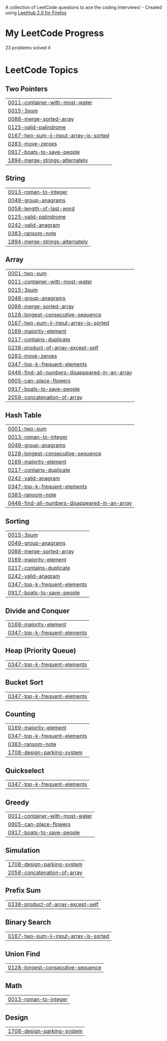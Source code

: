 A collection of LeetCode questions to ace the coding interviews! - Created using [LeetHub 2.0 for Firefox](https://github.com/maitreya2954/LeetHub-2.0-Firefox)

# My LeetCode Progress
<!-- PROBLEM_COUNT:START -->
23 problems solved ð
<!-- PROBLEM_COUNT:END -->

<!---LeetCode Topics Start-->
# LeetCode Topics
## Two Pointers
|  |
| ------- |
| [0011-container-with-most-water](https://github.com/williamtheodoruswijaya/competitive-programming/tree/master/0011-container-with-most-water) |
| [0015-3sum](https://github.com/williamtheodoruswijaya/competitive-programming/tree/master/0015-3sum) |
| [0088-merge-sorted-array](https://github.com/williamtheodoruswijaya/competitive-programming/tree/master/0088-merge-sorted-array) |
| [0125-valid-palindrome](https://github.com/williamtheodoruswijaya/competitive-programming/tree/master/0125-valid-palindrome) |
| [0167-two-sum-ii-input-array-is-sorted](https://github.com/williamtheodoruswijaya/competitive-programming/tree/master/0167-two-sum-ii-input-array-is-sorted) |
| [0283-move-zeroes](https://github.com/williamtheodoruswijaya/competitive-programming/tree/master/0283-move-zeroes) |
| [0917-boats-to-save-people](https://github.com/williamtheodoruswijaya/competitive-programming/tree/master/0917-boats-to-save-people) |
| [1894-merge-strings-alternately](https://github.com/williamtheodoruswijaya/competitive-programming/tree/master/1894-merge-strings-alternately) |
## String
|  |
| ------- |
| [0013-roman-to-integer](https://github.com/williamtheodoruswijaya/competitive-programming/tree/master/0013-roman-to-integer) |
| [0049-group-anagrams](https://github.com/williamtheodoruswijaya/competitive-programming/tree/master/0049-group-anagrams) |
| [0058-length-of-last-word](https://github.com/williamtheodoruswijaya/competitive-programming/tree/master/0058-length-of-last-word) |
| [0125-valid-palindrome](https://github.com/williamtheodoruswijaya/competitive-programming/tree/master/0125-valid-palindrome) |
| [0242-valid-anagram](https://github.com/williamtheodoruswijaya/competitive-programming/tree/master/0242-valid-anagram) |
| [0383-ransom-note](https://github.com/williamtheodoruswijaya/competitive-programming/tree/master/0383-ransom-note) |
| [1894-merge-strings-alternately](https://github.com/williamtheodoruswijaya/competitive-programming/tree/master/1894-merge-strings-alternately) |
## Array
|  |
| ------- |
| [0001-two-sum](https://github.com/williamtheodoruswijaya/competitive-programming/tree/master/0001-two-sum) |
| [0011-container-with-most-water](https://github.com/williamtheodoruswijaya/competitive-programming/tree/master/0011-container-with-most-water) |
| [0015-3sum](https://github.com/williamtheodoruswijaya/competitive-programming/tree/master/0015-3sum) |
| [0049-group-anagrams](https://github.com/williamtheodoruswijaya/competitive-programming/tree/master/0049-group-anagrams) |
| [0088-merge-sorted-array](https://github.com/williamtheodoruswijaya/competitive-programming/tree/master/0088-merge-sorted-array) |
| [0128-longest-consecutive-sequence](https://github.com/williamtheodoruswijaya/competitive-programming/tree/master/0128-longest-consecutive-sequence) |
| [0167-two-sum-ii-input-array-is-sorted](https://github.com/williamtheodoruswijaya/competitive-programming/tree/master/0167-two-sum-ii-input-array-is-sorted) |
| [0169-majority-element](https://github.com/williamtheodoruswijaya/competitive-programming/tree/master/0169-majority-element) |
| [0217-contains-duplicate](https://github.com/williamtheodoruswijaya/competitive-programming/tree/master/0217-contains-duplicate) |
| [0238-product-of-array-except-self](https://github.com/williamtheodoruswijaya/competitive-programming/tree/master/0238-product-of-array-except-self) |
| [0283-move-zeroes](https://github.com/williamtheodoruswijaya/competitive-programming/tree/master/0283-move-zeroes) |
| [0347-top-k-frequent-elements](https://github.com/williamtheodoruswijaya/competitive-programming/tree/master/0347-top-k-frequent-elements) |
| [0448-find-all-numbers-disappeared-in-an-array](https://github.com/williamtheodoruswijaya/competitive-programming/tree/master/0448-find-all-numbers-disappeared-in-an-array) |
| [0605-can-place-flowers](https://github.com/williamtheodoruswijaya/competitive-programming/tree/master/0605-can-place-flowers) |
| [0917-boats-to-save-people](https://github.com/williamtheodoruswijaya/competitive-programming/tree/master/0917-boats-to-save-people) |
| [2058-concatenation-of-array](https://github.com/williamtheodoruswijaya/competitive-programming/tree/master/2058-concatenation-of-array) |
## Hash Table
|  |
| ------- |
| [0001-two-sum](https://github.com/williamtheodoruswijaya/competitive-programming/tree/master/0001-two-sum) |
| [0013-roman-to-integer](https://github.com/williamtheodoruswijaya/competitive-programming/tree/master/0013-roman-to-integer) |
| [0049-group-anagrams](https://github.com/williamtheodoruswijaya/competitive-programming/tree/master/0049-group-anagrams) |
| [0128-longest-consecutive-sequence](https://github.com/williamtheodoruswijaya/competitive-programming/tree/master/0128-longest-consecutive-sequence) |
| [0169-majority-element](https://github.com/williamtheodoruswijaya/competitive-programming/tree/master/0169-majority-element) |
| [0217-contains-duplicate](https://github.com/williamtheodoruswijaya/competitive-programming/tree/master/0217-contains-duplicate) |
| [0242-valid-anagram](https://github.com/williamtheodoruswijaya/competitive-programming/tree/master/0242-valid-anagram) |
| [0347-top-k-frequent-elements](https://github.com/williamtheodoruswijaya/competitive-programming/tree/master/0347-top-k-frequent-elements) |
| [0383-ransom-note](https://github.com/williamtheodoruswijaya/competitive-programming/tree/master/0383-ransom-note) |
| [0448-find-all-numbers-disappeared-in-an-array](https://github.com/williamtheodoruswijaya/competitive-programming/tree/master/0448-find-all-numbers-disappeared-in-an-array) |
## Sorting
|  |
| ------- |
| [0015-3sum](https://github.com/williamtheodoruswijaya/competitive-programming/tree/master/0015-3sum) |
| [0049-group-anagrams](https://github.com/williamtheodoruswijaya/competitive-programming/tree/master/0049-group-anagrams) |
| [0088-merge-sorted-array](https://github.com/williamtheodoruswijaya/competitive-programming/tree/master/0088-merge-sorted-array) |
| [0169-majority-element](https://github.com/williamtheodoruswijaya/competitive-programming/tree/master/0169-majority-element) |
| [0217-contains-duplicate](https://github.com/williamtheodoruswijaya/competitive-programming/tree/master/0217-contains-duplicate) |
| [0242-valid-anagram](https://github.com/williamtheodoruswijaya/competitive-programming/tree/master/0242-valid-anagram) |
| [0347-top-k-frequent-elements](https://github.com/williamtheodoruswijaya/competitive-programming/tree/master/0347-top-k-frequent-elements) |
| [0917-boats-to-save-people](https://github.com/williamtheodoruswijaya/competitive-programming/tree/master/0917-boats-to-save-people) |
## Divide and Conquer
|  |
| ------- |
| [0169-majority-element](https://github.com/williamtheodoruswijaya/competitive-programming/tree/master/0169-majority-element) |
| [0347-top-k-frequent-elements](https://github.com/williamtheodoruswijaya/competitive-programming/tree/master/0347-top-k-frequent-elements) |
## Heap (Priority Queue)
|  |
| ------- |
| [0347-top-k-frequent-elements](https://github.com/williamtheodoruswijaya/competitive-programming/tree/master/0347-top-k-frequent-elements) |
## Bucket Sort
|  |
| ------- |
| [0347-top-k-frequent-elements](https://github.com/williamtheodoruswijaya/competitive-programming/tree/master/0347-top-k-frequent-elements) |
## Counting
|  |
| ------- |
| [0169-majority-element](https://github.com/williamtheodoruswijaya/competitive-programming/tree/master/0169-majority-element) |
| [0347-top-k-frequent-elements](https://github.com/williamtheodoruswijaya/competitive-programming/tree/master/0347-top-k-frequent-elements) |
| [0383-ransom-note](https://github.com/williamtheodoruswijaya/competitive-programming/tree/master/0383-ransom-note) |
| [1708-design-parking-system](https://github.com/williamtheodoruswijaya/competitive-programming/tree/master/1708-design-parking-system) |
## Quickselect
|  |
| ------- |
| [0347-top-k-frequent-elements](https://github.com/williamtheodoruswijaya/competitive-programming/tree/master/0347-top-k-frequent-elements) |
## Greedy
|  |
| ------- |
| [0011-container-with-most-water](https://github.com/williamtheodoruswijaya/competitive-programming/tree/master/0011-container-with-most-water) |
| [0605-can-place-flowers](https://github.com/williamtheodoruswijaya/competitive-programming/tree/master/0605-can-place-flowers) |
| [0917-boats-to-save-people](https://github.com/williamtheodoruswijaya/competitive-programming/tree/master/0917-boats-to-save-people) |
## Simulation
|  |
| ------- |
| [1708-design-parking-system](https://github.com/williamtheodoruswijaya/competitive-programming/tree/master/1708-design-parking-system) |
| [2058-concatenation-of-array](https://github.com/williamtheodoruswijaya/competitive-programming/tree/master/2058-concatenation-of-array) |
## Prefix Sum
|  |
| ------- |
| [0238-product-of-array-except-self](https://github.com/williamtheodoruswijaya/competitive-programming/tree/master/0238-product-of-array-except-self) |
## Binary Search
|  |
| ------- |
| [0167-two-sum-ii-input-array-is-sorted](https://github.com/williamtheodoruswijaya/competitive-programming/tree/master/0167-two-sum-ii-input-array-is-sorted) |
## Union Find
|  |
| ------- |
| [0128-longest-consecutive-sequence](https://github.com/williamtheodoruswijaya/competitive-programming/tree/master/0128-longest-consecutive-sequence) |
## Math
|  |
| ------- |
| [0013-roman-to-integer](https://github.com/williamtheodoruswijaya/competitive-programming/tree/master/0013-roman-to-integer) |
## Design
|  |
| ------- |
| [1708-design-parking-system](https://github.com/williamtheodoruswijaya/competitive-programming/tree/master/1708-design-parking-system) |
<!---LeetCode Topics End-->

